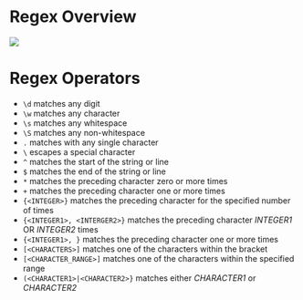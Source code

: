 # Regex Overview

![](https://github.com/JonmarCorpuz/SecondBrain/blob/main/Assets/Whitespace.png)

# Regex Operators

* `\d` matches any digit
* `\w` matches any character
* `\s` matches any whitespace
* `\S` matches any non-whitespace
* `.` matches with any single character
* `\` escapes a special character
* `^` matches the start of the string or line
* `$` matches the end of the string or line
* `*` matches the preceding character zero or more times
* `+` matches the preceding character one or more times
* `{<INTEGER>}` matches the preceding character for the specified number of times
* `{<INTEGER1>, <INTERGER2>}` matches the preceding character *INTEGER1* OR *INTEGER2* times
* `{<INTEGER1>, }` matches the preceding character one or more times
* `[<CHARACTERS>]` matches one of the characters within the bracket
* `[<CHARACTER_RANGE>]` matches one of the characters within the specified range
* `(<CHARACTER1>|<CHARACTER2>}` matches either *CHARACTER1* or *CHARACTER2* 
